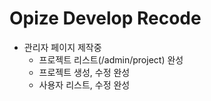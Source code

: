 # Opize Develop Recode
* 관리자 페이지 제작중
  * 프로젝트 리스트(/admin/project) 완성
  * 프로젝트 생성, 수정 완성
  * 사용자 리스트, 수정 완성
